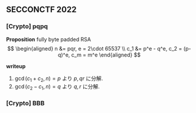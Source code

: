 
## SECCONCTF 2022
### [Crypto] pqpq
**Proposition**
fully byte padded RSA
$$
\begin{aligned}
n &= pqr, e = 2\cdot 65537 \\
c_1 &= p^e - q^e, c_2 = (p-q)^e, c_m = m^e
\end{aligned}
$$

**writeup**
1. $\gcd(c_1 + c_2, n) = p$ より $p, qr$ に分解.
2. $\gcd(c_2 - c_1, n) = q$ より $q, r$ に分解.


### [Crypto] BBB
